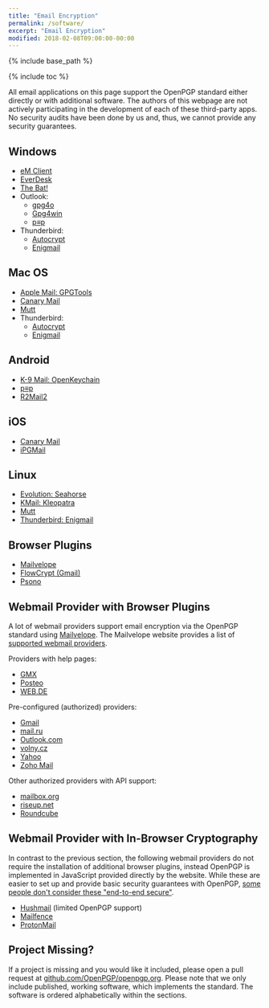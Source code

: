 ```yaml
---
title: "Email Encryption"
permalink: /software/
excerpt: "Email Encryption"
modified: 2018-02-08T09:00:00-00:00
---
```


{% include base_path %}

{% include toc %}

All email applications on this page support the OpenPGP standard either directly or with additional software.
The authors of this webpage are not actively participating in the development of each of these third-party apps.
No security audits have been done by us and, thus, we cannot provide any security guarantees.

## Windows
* [eM Client](/software/emclient/)
* [EverDesk](/software/everdesk/)
* [The Bat!](/software/thebat/)
* Outlook:
  * [gpg4o](/software/gpg4o/)
  * [Gpg4win](/software/gpg4win/)
  * [p≡p](/software/pep/)
* Thunderbird:
  * [Autocrypt](/software/autocrypt/)
  * [Enigmail](/software/enigmail/)

## Mac OS
* [Apple Mail: GPGTools](/software/gpgtools/)
* [Canary Mail](/software/canary-mail/)
* [Mutt](/software/mutt/)
* Thunderbird:
  * [Autocrypt](/software/autocrypt/)
  * [Enigmail](/software/enigmail/)

## Android
* [K-9 Mail: OpenKeychain](/software/openkeychain/)
* [p≡p](/software/pep/)
* [R2Mail2](/software/r2mail2/)

## iOS
* [Canary Mail](/software/canary-mail/)
* [iPGMail](/software/ipgmail/)

## Linux
* [Evolution: Seahorse](/software/seahorse/)
* [KMail: Kleopatra](/software/kleopatra/)
* [Mutt](/software/mutt/)
* [Thunderbird: Enigmail](/software/enigmail/)

## Browser Plugins
* [Mailvelope](/software/mailvelope/)
* [FlowCrypt (Gmail)](https://flowcrypt.com/)
* [Psono](/software/psono/)

## Webmail Provider with Browser Plugins
A lot of webmail providers support email encryption via the OpenPGP standard using [Mailvelope](/software/mailvelope/).
The Mailvelope website provides a list of [supported webmail providers](https://www.mailvelope.com/en/faq#mailer_list).

Providers with help pages:

* [GMX](https://hilfe.gmx.net/sicherheit/pgp/mailvelope-installieren.html)
* [Posteo](https://posteo.de/hilfe/wie-installiere-ich-eine-ende-zu-ende-verschluesselung-pgp-im-browser)
* [WEB.DE](https://hilfe.web.de/sicherheit/pgp/index.html)

Pre-configured (authorized) providers:

* [Gmail](https://mail.google.com/)
* [mail.ru](https://mail.ru/)
* [Outlook.com](https://outlook.live.com/owa/)
* [volny.cz](https://volny.cz/)
* [Yahoo](https://login.yahoo.com/)
* [Zoho Mail](https://www.zoho.eu/mail/)

Other authorized providers with API support:

* [mailbox.org](https://mailbox.org/)
* [riseup.net](https://mail.riseup.net/)
* [Roundcube](https://roundcube.net/)


## Webmail Provider with In-Browser Cryptography
In contrast to the previous section, the following webmail providers do not require the installation of additional browser plugins, instead OpenPGP is implemented in JavaScript provided directly by the website.
While these are easier to set up and provide basic security guarantees with OpenPGP, [some people don't consider these "end-to-end secure"](https://tonyarcieri.com/whats-wrong-with-webcrypto).

* [Hushmail](https://www.hushmail.com/) (limited OpenPGP support)
* [Mailfence](https://www.mailfence.com/)
* [ProtonMail](https://protonmail.com/)

## Project Missing?
If a project is missing and you would like it included, please open a pull request at [github.com/OpenPGP/openpgp.org](https://github.com/OpenPGP/openpgp.org).
Please note that we only include published, working software, which implements the standard.
The software is ordered alphabetically within the sections.
